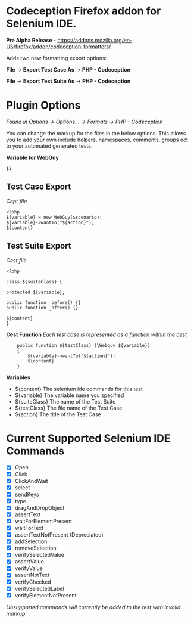 Codeception Firefox addon for Selenium IDE.
===============================

**Pre Alpha Release** - https://addons.mozilla.org/en-US/firefox/addon/codeception-formatters/



Adds two new formatting export options:

**File** -> **Export Test Case As** -> **PHP - Codeception**

**File** -> **Export Test Suite As** -> **PHP - Codeception**

Plugin Options
=====

*Found in Options -> Options... -> Formats -> PHP - Codeception*

You can change the markup for the files in the below options. This allows you to add your own include helpers, 
namespaces, comments, groups ect to your automated generated tests.

**Variable for WebGuy**
```
$i
```

Test Case Export
--------
*Cept file*
```
<?php
${variable} = new WebGuy($scenario);
${variable}->wantTo("${action}");
${content}
```

Test Suite Export
-----------------
*Cest file*
```
<?php 

class ${suiteClass} {

protected ${variable};

public function _before() {}
public function _after() {}

${content}
}
```
**Cest Function**
*Each test case is represented as a function within the cest*
```
    public function ${testClass} (\Webguy ${variable})
    {
        ${variable}->wantTo('${action}');
        ${content}
    }
```

**Variables**
- ${content} The selenium ide commands for this test
- ${variable} The variable name you specified
- ${suiteClass} The name of the Test Suite
- ${testClass} The file name of the Test Case
- ${action} The title of the Test Case


Current Supported Selenium IDE Commands
=====================================
- [x] Open
- [x] Click
- [x] ClickAndWait
- [x] select
- [x] sendKeys
- [x] type
- [x] dragAndDropObject
- [x] assertText
- [x] waitForElementPresent
- [x] waitForText
- [x] assertTextNotPresent (Depreciated)
- [x] addSelection
- [x] removeSelection
- [x] verifySelectedValue
- [x] assertValue
- [x] verifyValue
- [x] assertNotText
- [x] verifyChecked
- [x] verifySelectedLabel
- [x] verifyElementNotPresent

*Unsupported commands will currently be added to the test with invalid markup*

